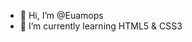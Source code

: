 - 👋 Hi, I’m @Euamops
- 🌱 I’m currently learning HTML5 & CSS3

<!---
Euamops/Euamops is a ✨ special ✨ repository because its `README.md` (this file) appears on your GitHub profile.
You can click the Preview link to take a look at your changes.
--->
